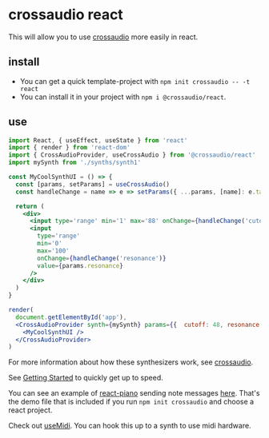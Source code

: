 # crossaudio react

This will allow you to use [crossaudio](https://www.npmjs.com/package/@crossaudio/core) more easily in react.

## install

- You can get a quick template-project with `npm init crossaudio -- -t react`
- You can install it in your project with `npm i @crossaudio/react`.


## use

```jsx
import React, { useEffect, useState } from 'react'
import { render } from 'react-dom'
import { CrossAudioProvider, useCrossAudio } from '@crossaudio/react'
import mySynth from './synths/synth1'

const MyCoolSynthUI = () => {
  const [params, setParams] = useCrossAudio()
  const handleChange = name => e => setParams({ ...params, [name]: e.target.value })

  return (
    <div>
      <input type='range' min='1' max='88' onChange={handleChange('cutoff')} value={params.cutoff} />
      <input
        type='range'
        min='0'
        max='100'
        onChange={handleChange('resonance')}
        value={params.resonance}
      />
    </div>
  )
}

render(
  document.getElementById('app'),
  <CrossAudioProvider synth={mySynth} params={{  cutoff: 48, resonance: 0 }}>
    <MyCoolSynthUI />
  </CrossAudioProvider>
)
```

For more information about how these synthesizers work, see [crossaudio](https://www.npmjs.com/package/@crossaudio/core).

See [Getting Started](https://github.com/konsumer/crossaudio/wiki/Getting-Started) to quickly get up to speed.

You can see an example of [react-piano](https://www.npmjs.com/package/react-piano) sending note messages [here](https://github.com/konsumer/crossaudio/blob/main/packages/create/templates/main.jsx). That's the demo file that is included if you run `npm init crossaudio` and choose a react project.

Check out [useMidi](https://www.npmjs.com/package/@react-midi/hooks). You can hook this up to a synth to use midi hardware.